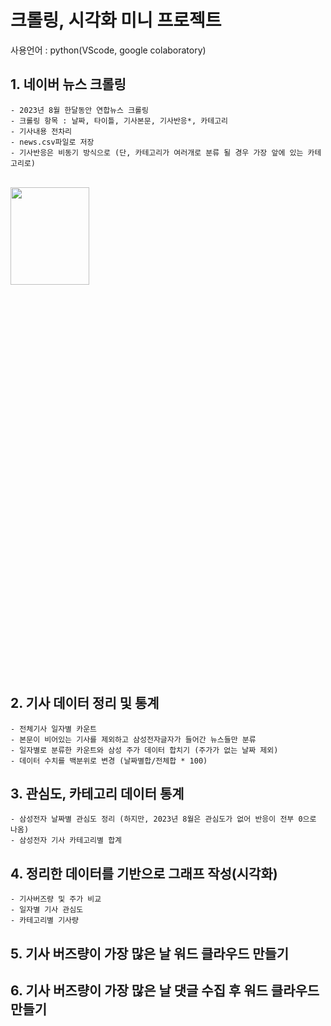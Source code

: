 # 크롤링, 시각화 미니 프로젝트

사용언어 : python(VScode, google colaboratory)


## 1. 네이버 뉴스 크롤링
    - 2023년 8월 한달동안 연합뉴스 크롤링 
    - 크롤링 항목 : 날짜, 타이틀, 기사본문, 기사반응*, 카테고리
    - 기사내용 전차리
    - news.csv파일로 저장
    - 기사반응은 비동기 방식으로 (단, 카테고리가 여러개로 분류 될 경우 가장 앞에 있는 카테고리로)
<br/>

<img src="https://github.com/yumioh/data_analysis/assets/38059057/8547f4ff-fd7f-478c-8ad4-dc66fc0c8475" width="50%" height="20%" />


## 2. 기사 데이터 정리 및 통계
    - 전체기사 일자별 카운트
    - 본문이 비어있는 기사를 제외하고 삼성전자글자가 들어간 뉴스들만 분류
    - 일자별로 분류한 카운트와 삼성 주가 데이터 합치기 (주가가 없는 날짜 제외)
    - 데이터 수치를 백분위로 변경 (날짜별합/전체합 * 100)

   
## 3. 관심도, 카테고리 데이터 통계
    - 삼성전자 날짜별 관심도 정리 (하지만, 2023년 8월은 관심도가 없어 반응이 전부 0으로 나옴)
    - 삼성전자 기사 카테고리별 합계


## 4. 정리한 데이터를 기반으로 그래프 작성(시각화)
    - 기사버즈량 및 주가 비교
    - 일자별 기사 관심도 
    - 카테고리별 기사량

## 5. 기사 버즈량이 가장 많은 날 워드 클라우드 만들기

## 6. 기사 버즈량이 가장 많은 날 댓글 수집 후 워드 클라우드 만들기


